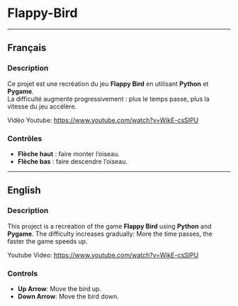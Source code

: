 # Flappy-Bird

---

## Français

### Description

Ce projet est une recréation du jeu **Flappy Bird** en utilisant **Python** et **Pygame**.  
La difficulté augmente progressivement : plus le temps passe, plus la vitesse du jeu accélère.

Vidéo Youtube: https://www.youtube.com/watch?v=WikE-csSIPU

### Contrôles
- **Flèche haut** : faire monter l’oiseau.  
- **Flèche bas** : faire descendre l’oiseau.  

---

## English

### Description

This project is a recreation of the game **Flappy Bird** using **Python** and **Pygame**.
The difficulty increases gradually: More the time passes, the faster the game speeds up.

Youtube Video: https://www.youtube.com/watch?v=WikE-csSIPU

### Controls
- **Up Arrow**: Move the bird up.
- **Down Arrow**: Move the bird down.
